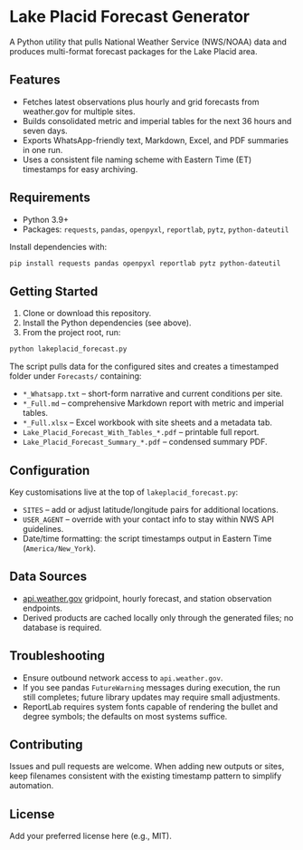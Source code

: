 # Lake Placid Forecast Generator

A Python utility that pulls National Weather Service (NWS/NOAA) data and produces multi-format forecast packages for the Lake Placid area.

## Features

- Fetches latest observations plus hourly and grid forecasts from weather.gov for multiple sites.
- Builds consolidated metric and imperial tables for the next 36 hours and seven days.
- Exports WhatsApp-friendly text, Markdown, Excel, and PDF summaries in one run.
- Uses a consistent file naming scheme with Eastern Time (ET) timestamps for easy archiving.

## Requirements

- Python 3.9+
- Packages: `requests`, `pandas`, `openpyxl`, `reportlab`, `pytz`, `python-dateutil`

Install dependencies with:

```bash
pip install requests pandas openpyxl reportlab pytz python-dateutil
```

## Getting Started

1. Clone or download this repository.
2. Install the Python dependencies (see above).
3. From the project root, run:

```bash
python lakeplacid_forecast.py
```

The script pulls data for the configured sites and creates a timestamped folder under `Forecasts/` containing:

- `*_Whatsapp.txt` – short-form narrative and current conditions per site.
- `*_Full.md` – comprehensive Markdown report with metric and imperial tables.
- `*_Full.xlsx` – Excel workbook with site sheets and a metadata tab.
- `Lake_Placid_Forecast_With_Tables_*.pdf` – printable full report.
- `Lake_Placid_Forecast_Summary_*.pdf` – condensed summary PDF.

## Configuration

Key customisations live at the top of `lakeplacid_forecast.py`:

- `SITES` – add or adjust latitude/longitude pairs for additional locations.
- `USER_AGENT` – override with your contact info to stay within NWS API guidelines.
- Date/time formatting: the script timestamps output in Eastern Time (`America/New_York`).

## Data Sources

- [api.weather.gov](https://api.weather.gov/) gridpoint, hourly forecast, and station observation endpoints.
- Derived products are cached locally only through the generated files; no database is required.

## Troubleshooting

- Ensure outbound network access to `api.weather.gov`.
- If you see pandas `FutureWarning` messages during execution, the run still completes; future library updates may require small adjustments.
- ReportLab requires system fonts capable of rendering the bullet and degree symbols; the defaults on most systems suffice.

## Contributing

Issues and pull requests are welcome. When adding new outputs or sites, keep filenames consistent with the existing timestamp pattern to simplify automation.

## License

Add your preferred license here (e.g., MIT).